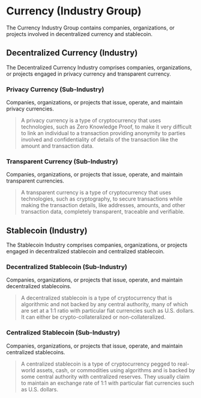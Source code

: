 # Currency (Industry Group)

The Currency Industry Group contains companies, organizations, or projects involved in decentralized currency and stablecoin.



## Decentralized Currency (Industry)

The Decentralized Currency Industry comprises companies, organizations, or projects engaged in privacy currency and transparent currency.

### Privacy Currency (Sub-Industry)

Companies, organizations, or projects that issue, operate, and maintain privacy currencies.

> A privacy currency is a type of cryptocurrency that uses technologies, such as Zero Knowledge Proof, to make it very difficult to link an individual to a transaction providing anonymity to parties involved and confidentiality of details of the transaction like the amount and transaction data.

### Transparent Currency (Sub-Industry)

Companies, organizations, or projects that issue, operate, and maintain transparent currencies.

> A transparent currency is a type of cryptocurrency that uses technologies, such as cryptography, to secure transactions while making the transaction details, like addresses, amounts, and other transaction data, completely transparent, traceable and verifiable.



## Stablecoin (Industry)

The Stablecoin Industry comprises companies, organizations, or projects engaged in decentralized stablecoin and centralized stablecoin.

### Decentralized Stablecoin (Sub-Industry)

Companies, organizations, or projects that issue, operate, and maintain decentralized stablecoins.

> A decentralized stablecoin is a type of cryptocurrency that is algorithmic and not backed by any central authority, many of which are set at a 1:1 ratio with particular fiat currencies such as U.S. dollars. It can either be crypto-collateralized or non-collateralized.

### Centralized Stablecoin (Sub-Industry)

Companies, organizations, or projects that issue, operate, and maintain centralized stablecoins.

> A centralized stablecoin is a type of cryptocurrency pegged to real-world assets, cash, or commodities using algorithms and is backed by some central authority with centralized reserves. They usually claim to maintain an exchange rate of 1:1 with particular fiat currencies such as U.S. dollars.
